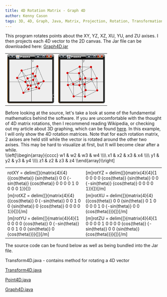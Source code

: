 ```yaml
---
title: 4D Rotation Matrix - Graph 4D
author: Kenny Cason
tags: 3D, 4D, Graph, Java, Matrix, Projection, Rotation, Transformation, vector
---
```


This program rotates points about the XY, YZ, XZ, XU, YU, and ZU axises. I then projects each 4D vector to the 2D canvas.
The Jar file can be downloaded here: <a href="/code/java/graph4D/Graph4D.jar">Graph4D.jar</a>
<table><tr><td>
<a href="/code/java/graph4D/graph4D.png" target="_blank" ><img src="/code/java/graph4D/graph4D.png" width="150" alt="4D rotation matrix java"/></a></td><td>
<a href="/code/java/graph4D/graph4D2.png" target="_blank" ><img src="/code/java/graph4D/graph4D2.png" width="150" alt="4D rotation matrix java"/></a></td></tr></table>
Before looking at the source, let's take a look at some of the fundamental mathematics behind the software.
If you are uncomfortable with the thought of 4D matrix rotations, then I recommend reading Wikipedia, or checking out my article about 3D graphing, which can be found <a href="http://ken-soft.com/2008/12/25/graph3d-java-project-3d-points-to-2d/">here</a>. In this example, I will only show the 4D rotation matrices. Note that for each rotation matrix, 2 axises are held still while the vector is rotated around the other two axises. This may be hard to visualize at first, but It will become clear after a while.

<div class="latex">
\\left[\\begin{array}{cccc}
w1 & w2 & w3 & w4       \\\\
x1 & x2 & x3 & x4       \\\\
y1 & y2 & y3 & y4       \\\\
z1 & z2 & z3 & z4
\\end{array}\\right]
</div>
<table><tr><td>
<tr><td>rotXY = delim{[}{matrix{4}{4}{{cos(theta)} {sin(theta)} 0 0 {-sin(theta)} {cos(theta)} 0 0 0 0 1 0 0 0 0 1}}{]}</td>
<td>[m]rotYZ = delim{[}{matrix{4}{4}{1 0 0 0 0 {cos(theta)} {sin(theta)} 0 0 {-sin(theta)} {cos(theta)} 0 0 0 0 1}}{]}[/m]</td></tr>
<tr><td>[m]rotXZ = delim{[}{matrix{4}{4}{{cos(theta)} 0 {-sin(theta)} 0 0 1 0 0 {sin(theta)} 0 {cos(theta)} 0 0 0 0 1}}{]}[/m]</td>
<td>[m]rotXU = delim{[}{matrix{4}{4}{{cos(theta)} 0 0 {sin(theta)} 0 1 0 0 0 0 1 0 {-sin(theta)} 0 0 {cos(theta)}}}{]}[/m]</td></tr>
<tr><td>[m]rotYU = delim{[}{matrix{4}{4}{1 0 0 0 0 {cos(theta)} 0 {-sin(theta)} 0 0 1 0  0 {sin(theta)} 0 {cos(theta)}}}{]}[/m]</td>
<td>[m]rotZU = delim{[}{matrix{4}{4}{1 0 0 0 0 1 0 0 0 0 {cos(theta)} {-sin(theta)} 0 0 {sin(theta)} {cos(theta)}}}{]}[/m]</td></tr>
</table>
The source code can be found below as well as being bundled into the Jar file.

Transform4D.java - contains method for rotating a 4D vector
<p><a href="http://ken-soft.com/code/java/graph4D/Transform4D.java" class="code">Transform4D.java</a></p>
<p><a href="http://ken-soft.com/code/java/graph4D/Point4D.java">Point4D.java</a></p>
<p><a href="http://ken-soft.com/code/java/graph4D/Graph4D.java">Graph4D.java</a></p>